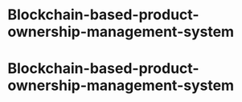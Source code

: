 ﻿# Blockchain-based-product-ownership-management-system
# Blockchain-based-product-ownership-management-system

